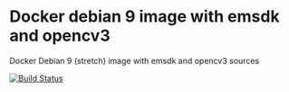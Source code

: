 # Docker debian 9 image with emsdk and opencv3

Docker Debian 9 (stretch) image with emsdk and opencv3 sources


[![Build Status](https://travis-ci.com/diuis/docker-emsdk-opencv3.svg?branch=master)](https://travis-ci.com/diuis/docker-emsdk-opencv3)
